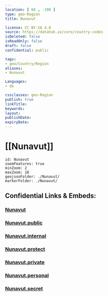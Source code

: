 ```yaml
---
location: [ 66 , -100 ] 
type: geo-Region
title: Nunavut

license: CC BY-SA 4.0
source: https://datahub.io/core/country-codes
isDeleted: false
isReadOnly: false
draft: false
confidential: public

tags:
- geo/Country/Region
aliases:
- Nunavut

Languages:
- de

cssclasses: geo-Region
publish: true
linkTitle: 
keywords: 
layout: 
publishDate: 
expiryDate: 
---
```


# [[Nunavut]]

```leaflet
id: Nunavut
zoomFeatures: true 
minZoom: 2 
maxZoom: 18
geojsonFolder: ./Nunavut/
markerFolder: ./Nunavut/
```


## Confidential Links & Embeds: 

### [Nunavut](/_Standards/Earth/Continent/America~North/Canada/provinces~Canada/Nunavut.md) 

### [Nunavut.public](/_public/Earth/Continent/America~North/Canada/provinces~Canada/Nunavut.public.md) 

### [Nunavut.internal](/_internal/Earth/Continent/America~North/Canada/provinces~Canada/Nunavut.internal.md) 

### [Nunavut.protect](/_protect/Earth/Continent/America~North/Canada/provinces~Canada/Nunavut.protect.md) 

### [Nunavut.private](/_private/Earth/Continent/America~North/Canada/provinces~Canada/Nunavut.private.md) 

### [Nunavut.personal](/_personal/Earth/Continent/America~North/Canada/provinces~Canada/Nunavut.personal.md) 

### [Nunavut.secret](/_secret/Earth/Continent/America~North/Canada/provinces~Canada/Nunavut.secret.md)

